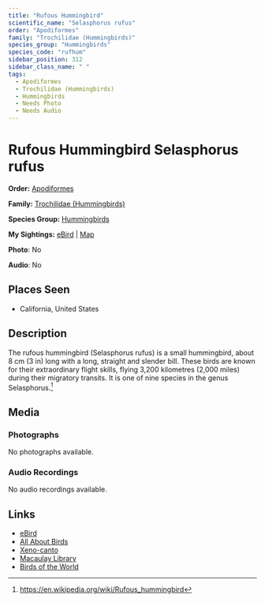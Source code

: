 ```yaml
---
title: "Rufous Hummingbird"
scientific_name: "Selasphorus rufus"
order: "Apodiformes"
family: "Trochilidae (Hummingbirds)"
species_group: "Hummingbirds"
species_code: "rufhum"
sidebar_position: 312
sidebar_class_name: " "
tags: 
  - Apodiformes
  - Trochilidae (Hummingbirds)
  - Hummingbirds
  - Needs Photo
  - Needs Audio
---
```


# Rufous Hummingbird <span className='sci_name'>Selasphorus rufus</span>

**Order:** [Apodiformes](/tags/apodiformes)

**Family:** [Trochilidae (Hummingbirds)](/tags/trochilidae-hummingbirds)

**Species Group:** [Hummingbirds](/tags/hummingbirds)

**My Sightings:** [eBird](https://ebird.org/lifelist?r=world&time=life&spp=rufhum) | [Map](/map?species_code=rufhum)

**Photo**: No 

**Audio**: No

## Places Seen

* California, United States

## Description
The rufous hummingbird (Selasphorus rufus) is a small hummingbird, about 8 cm (3 in) long with a long, straight and slender bill. These birds are known for their extraordinary flight skills, flying 3,200 kilometres (2,000 miles) during their migratory transits. It is one of nine species in the genus Selasphorus.[^1]

[^1]: https://en.wikipedia.org/wiki/Rufous_hummingbird

## Media
### Photographs
No photographs available.

### Audio Recordings
No audio recordings available.

## Links
* [eBird](https://ebird.org/species/rufhum) 
* [All About Birds](https://www.allaboutbirds.org/guide/rufhum) 
* [Xeno-canto](https://www.xeno-canto.org/species/selasphorus-rufus) 
* [Macaulay Library](https://search.macaulaylibrary.org/catalog?taxonCode=rufhum&sort=rating_rank_desc)
* [Birds of the World](https://birdsoftheworld.org/bow/species/rufhum)
